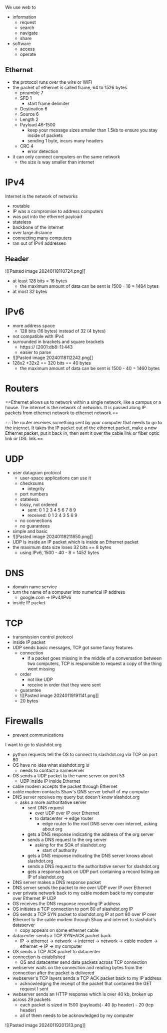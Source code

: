 We use web to
- information
	- request
	- search
	- navigate
	- share
- software
	- access
	- operate

## Ethernet
- the protocol runs over the wire or WIFI
- the packet of ethernet is called frame, 64 to 1526 bytes 
	- preamble 7
	- SFD 1
		- start frame delimiter
	- Destination 6
	- Source 6
	- Length 2
	- Payload 46-1500
		- keep your message sizes smaller than 1.5kb to ensure you stay inside of packets
		- sending 1 byte, incurs many headers
	- CRC 4
		- error detection
- it can only connect computers on the same network
	- the size is way smaller than internet

# IPv4
Internet is the network of networks
- routable
- IP was a compromise to address computers
- was put into the ethernet payload
- stateless
- backbone of the internet
- over large distance
- connecting many computers
- ran out of IPv4 addresses

## Header
![[Pasted image 20240118110724.png]]
- at least 128 bits = 16 bytes
	- the maximum amount of data can be sent is 1500 - 16 = 1484 bytes
- at most 32 bytes

# IPv6
- more address space
	- 128 bits (16 bytes) instead of 32 (4 bytes)
- not compatible with IPv4
- surrounded in brackets and square brackets
	- https:// \[2001:db8::1\]:443
	- easier to parse
- ![[Pasted image 20240118112242.png]]
- 128x2 +32x2 == 320 bits == 40 bytes
	- the maximum amount of data can be sent is 1500 - 40 = 1460 bytes

# Routers
==Ethernet allows us to network within a single network, like a campus or a house. The internet is the network of networks. It is passed along IP packets from ethernet network to ethernet network.==

==The router receives something sent by your computer that needs to go to the internet. It takes the IP packet out of the ethernet packet, make a new Ethernet packet, put it back in, then sent it over the cable link or fiber optic link or DSL link.==

# UDP
- user datagram protocol
	- user-space applications can use it
	- checksums
		- integrity
	- port numbers
	- stateless
	- lossy, not ordered
		- sent: 0 1 2 3 4 5 6 7 8 9
		- received: 0 1 2 4 3 5 6 9
	- no connections
	- no guarantees
- simple and basic
- ![[Pasted image 20240118211850.png]]
- UDP is inside an IP packet which is inside an Ethernet packet
- the maximum data size loses 32 bits == 8 bytes
	- using IPv6, 1500 - 40 - 8 = 1452 bytes

# DNS
- domain name service
- turn the name of a computer into numerical IP address
	- google.com -> IPv4/IPv6
- inside IP packet

# TCP
- transmission control protocol
- inside IP packet
- UDP sends basic messages, TCP got some fancy features
	- connection
		- if a packet goes missing in the middle of a conversation between two computers, TCP is responsible to request a copy of the thing went missing
	- order
		- not like UDP
		- receive in order that they were sent
	- guarantee
	- ![[Pasted image 20240119191141.png]]
	- 20 bytes

# Firewalls
- prevent communications

I want to go to slashdot.org
- python requests tell the OS to connect to slashdot.org via TCP on port 80
- OS have no idea what slashdot.org is
	- needs to contact a nameserver
- OS sends a UDP packet to the name server on port 53
	- UDP inside IP inside Ethernet
- cable modem accepts the packet through Ethernet
- cable modem contacts Shaw's DNS server behalf of my computer
- DNS server receives my query but doesn't know slashdot.org
	- asks a more authoritative server
		- sent DNS request 
			- over UDP over IP over Ethernet
			- to datacenter -> edge router
				- edge router to the root DNS server over internet, asking about org
		- gets a DNS response indicating the address of the org server
		- sends a DNS request to the org server
			- asking for the SOA of slashdot.org
				- start of authority
		- gets a DNS response indicating the DNS server knows about slashdot.org
		- sends a DNS request to the authoritative server for slashdot.org
		- gets a response back on UDP port containing a record listing an IP of slashdot.org
- DNS server makes a DNS response packet
- DNS server sends the packet to me over UDP over IP over Ethernet
- over private network back to my cable modem back to my computer over Ethernet IP UDP
- OS receives the DNS response recording IP address
- OS initiates a TCP connection to port 80 of slashdot.org IP
- OS sends a TCP SYN packet to slashdot.org IP at port 80 over IP over Ethernet to the cable modem through Shaw and internet to slashdot's dataserver
	- copy appears on some ethernet cable
- datacenter sends a TCP SYN+ACK packet back
	- IP -> ethernet -> network -> internet -> network -> cable modem -> ethernet -> IP -> my computer
- OS sends a TCP ACK packet to datacenter
- connection is established
	- OS and datacenter send data packets across TCP connection
- webserver waits on the connection and reading bytes from the connection after the packet is delivered
- webserver's TCP layers sends a TCP ACK packet back to my IP address
	- acknowledging the receipt of the packet that contained the GET request I sent
- webserver sends an HTTP response which is over 40 kb, broken up across 29 packets
	- each packet is sized in 1500 (payloads)- 40 (ip header) - 20 (tcp header)
	- all of them needs to be acknowledged by my computer

![[Pasted image 20240119201313.png]]